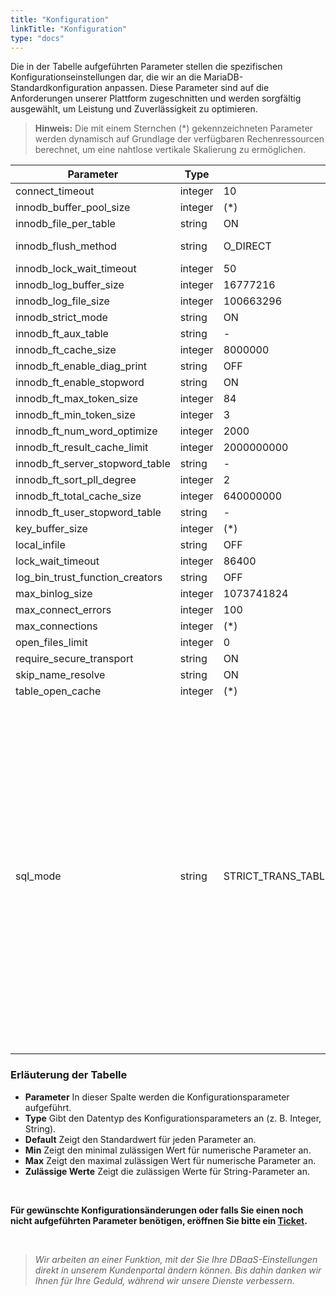 ```yaml
---
title: "Konfiguration"
linkTitle: "Konfiguration"
type: "docs"
---
```


Die in der Tabelle aufgeführten Parameter stellen die spezifischen Konfigurationseinstellungen dar, die wir an die MariaDB-Standardkonfiguration anpassen. Diese Parameter sind auf die Anforderungen unserer Plattform zugeschnitten und werden sorgfältig ausgewählt, um Leistung und Zuverlässigkeit zu optimieren.

> **Hinweis:** Die mit einem Sternchen (*) gekennzeichneten Parameter werden dynamisch auf Grundlage der verfügbaren Rechenressourcen berechnet, um eine nahtlose vertikale Skalierung zu ermöglichen.

| Parameter  | Type  | Default | Min | Max | Zulässige Werte |
|------------|-------|---------|-----|-----|-----------------|
| connect_timeout              | integer | 10 | 2 | 31536000 | |
| innodb_buffer_pool_size     | integer | (*) | 2097152 | 9223372036854776000 | |
| innodb_file_per_table        | string  | ON | | | ON, OFF |
| innodb_flush_method          | string  | O_DIRECT | | | fsync, O_DSYNC, O_DIRECT, O_DIRECT_NO_FSYNC |
| innodb_lock_wait_timeout     | integer | 50 | 0 | 100000000 | |
| innodb_log_buffer_size       | integer | 16777216 | 262144 | 4294967295 | |
| innodb_log_file_size         | integer | 100663296 | 1048576 | 549755813888 | |
| innodb_strict_mode           | string  | ON | | | ON, OFF |
| innodb_ft_aux_table             | string  | - | | | |
| innodb_ft_cache_size            | integer | 8000000 | 1600000  | 80000000 | |
| innodb_ft_enable_diag_print     | string  | OFF | | | ON, OFF |
| innodb_ft_enable_stopword       | string  | ON | |  | ON, OFF |
| innodb_ft_max_token_size        | integer | 84 | 10 | 84 | |
| innodb_ft_min_token_size        | integer | 3 | 0 | 16 | |
| innodb_ft_num_word_optimize     | integer | 2000 | 1000 | 10000 | |
| innodb_ft_result_cache_limit    | integer | 2000000000 | 1000000 | 18446744073709551615 | |
| innodb_ft_server_stopword_table | string  | - | | | |
| innodb_ft_sort_pll_degree       | integer | 2 | 1 | 32 | |
| innodb_ft_total_cache_size      | integer | 640000000 | 32000000 | 1600000000 | |
| innodb_ft_user_stopword_table   | string  | - | | | |
| key_buffer_size              | integer | (*) | 8 | | |
| local_infile                 | string  | OFF |  |  | ON, OFF |
| lock_wait_timeout            | integer | 86400 | 0 | 31536000 | |
| log_bin_trust_function_creators | string | OFF | | | ON, OFF |
| max_binlog_size              | integer | 1073741824 | 4096 | 1073741824 | |
| max_connect_errors           | integer | 100 | 1 | 4294967295 | |
| max_connections             | integer | (*) | 10 | 100000 |  |
| open_files_limit             | integer | 0 |  0         | 4294967295 | |
| require_secure_transport     | string  | ON | | | ON, OFF |
| skip_name_resolve            | string  | ON | | | ON, OFF |
| table_open_cache            | integer | (*) | 1 | 1048576 |  |
| sql_mode                     | string  | STRICT_TRANS_TABLES,ERROR_FOR_DIVISION_BY_ZERO,NO_AUTO_CREATE_USER,NO_ENGINE_SUBSTITUTION |  |  | ALLOW_INVALID_DATES, ANSI, ANSI_QUOTES, DB2, EMPTY_STRING_IS_NULL, ERROR_FOR_DIVISION_BY_ZERO, HIGH_NOT_PRECEDENCE, IGNORE_BAD_TABLE_OPTIONS, IGNORE_SPACE, MAXDB, MSSQL, MYSQL323, MYSQL40, NO_AUTO_CREATE_USER, NO_AUTO_VALUE_ON_ZERO, NO_BACKSLASH_ESCAPES, NO_DIR_IN_CREATE, NO_ENGINE_SUBSTITUTION, NO_FIELD_OPTIONS, NO_KEY_OPTIONS, NO_TABLE_OPTIONS, NO_UNSIGNED_SUBTRACTION, NO_ZERO_DATE, NO_ZERO_IN_DATE, ONLY_FULL_GROUP_BY, ORACLE, PAD_CHAR_TO_FULL_LENGTH, PIPES_AS_CONCAT, POSTGRESQL, REAL_AS_FLOAT, SIMULTANEOUS_ASSIGNMENT, STRICT_ALL_TABLES, STRICT_TRANS_TABLES, TIME_ROUND_FRACTIONAL|

### Erläuterung der Tabelle

- **Parameter** In dieser Spalte werden die Konfigurationsparameter aufgeführt.
- **Type** Gibt den Datentyp des Konfigurationsparameters an (z. B. Integer, String).
- **Default** Zeigt den Standardwert für jeden Parameter an.
- **Min** Zeigt den minimal zulässigen Wert für numerische Parameter an.
- **Max** Zeigt den maximal zulässigen Wert für numerische Parameter an.
- **Zulässige Werte** Zeigt die zulässigen Werte für String-Parameter an.

<br>

**Für gewünschte Konfigurationsänderungen oder falls Sie einen noch nicht aufgeführten Parameter benötigen, eröffnen Sie bitte ein [Ticket](https://customerservice.plusserver.com/support/ticket-create).**

<br>

>*Wir arbeiten an einer Funktion, mit der Sie Ihre DBaaS-Einstellungen direkt in unserem Kundenportal ändern können. Bis dahin danken wir Ihnen für Ihre Geduld, während wir unsere Dienste verbessern.*
